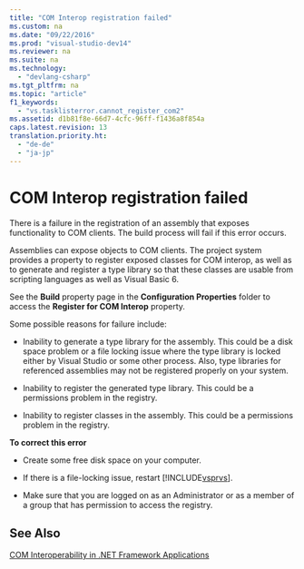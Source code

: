 ```yaml
---
title: "COM Interop registration failed"
ms.custom: na
ms.date: "09/22/2016"
ms.prod: "visual-studio-dev14"
ms.reviewer: na
ms.suite: na
ms.technology: 
  - "devlang-csharp"
ms.tgt_pltfrm: na
ms.topic: "article"
f1_keywords: 
  - "vs.tasklisterror.cannot_register_com2"
ms.assetid: d1b81f8e-66d7-4cfc-96ff-f1436a8f854a
caps.latest.revision: 13
translation.priority.ht: 
  - "de-de"
  - "ja-jp"
---
```

# COM Interop registration failed
There is a failure in the registration of an assembly that exposes functionality to COM clients. The build process will fail if this error occurs.  
  
 Assemblies can expose objects to COM clients. The project system provides a property to register exposed classes for COM interop, as well as to generate and register a type library so that these classes are usable from scripting languages as well as Visual Basic 6.  
  
 See the **Build** property page in the **Configuration Properties** folder to access the **Register for COM Interop** property.  
  
 Some possible reasons for failure include:  
  
-   Inability to generate a type library for the assembly. This could be a disk space problem or a file locking issue where the type library is locked either by Visual Studio or some other process. Also, type libraries for referenced assemblies may not be registered properly on your system.  
  
-   Inability to register the generated type library. This could be a permissions problem in the registry.  
  
-   Inability to register classes in the assembly. This could be a permissions problem in the registry.  
  
 **To correct this error**  
  
-   Create some free disk space on your computer.  
  
-   If there is a file-locking issue, restart [!INCLUDE[vsprvs](../vs140/includes/vsprvs_md.md)].  
  
-   Make sure that you are logged on as an Administrator or as a member of a group that has permission to access the registry.  
  
## See Also  
 [COM Interoperability in .NET Framework Applications](../vs140/com-interoperability-in-.net-framework-applications--visual-basic-.md)